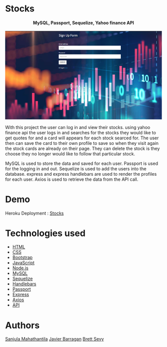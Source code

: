 # Stocks
<h4 align="center">MySQL, Passport, Sequelize, Yahoo finance API</h4>

![Stocks](assets/stocks.png)

With this project the user can log in and view their stocks. using yahoo finance api the user logs in and searches for the stocks they would like to get quotes for and a card will appears for each stock searced for. The user then can save the card to their own profile to save so when they visit again the stock cards are already on their page. They can delete the stock is they choose they no longer would like to follow that particular stock.

MySQL is used to store the data and saved for each user.
Passport is used for the logging in and out.
Sequelize is used to add the users into the database.
express and express handlebars are used to render the profiles for each user.
Axios is used to retrieve the data from the API call.

# Demo

Heroku Deployment : [Stocks](https://project2-umesh-brett-javier-sa.herokuapp.com/)

# Technologies used

- [HTML](https://developer.mozilla.org/en-US/docs/Web/HTML)
- [CSS](https://developer.mozilla.org/en-US/docs/Web/CSS)
- [Bootstrap](https://getbootstrap.com/)
- [JavaScript](https://developer.mozilla.org/en-US/docs/Web/JavaScript)
- [Node.js](https://nodejs.org/en/)<br>
- [MySQL](https://www.mysql.com/)
- [Sequelize](https://sequelize.org/)
- [Handlebars](https://www.npmjs.com/package/handlebars)
- [Passport](http://www.passportjs.org/)
- [Express](https://www.npmjs.com/package/express)
- [Axios](https://www.npmjs.com/package/axios)
- [API](https://rapidapi.com/apidojo/api/yahoo-finance1)

# Authors

[Sanjula Mahathantila](https://github.com/Sanjula8)
[Javier Barragan](https://github.com/javyb92)
[Brett Sevy](https://github.com/BrettSevy)


